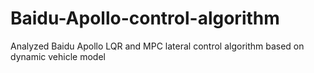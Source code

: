 # Baidu-Apollo-control-algorithm
Analyzed Baidu Apollo LQR and MPC lateral control algorithm based on dynamic vehicle model
